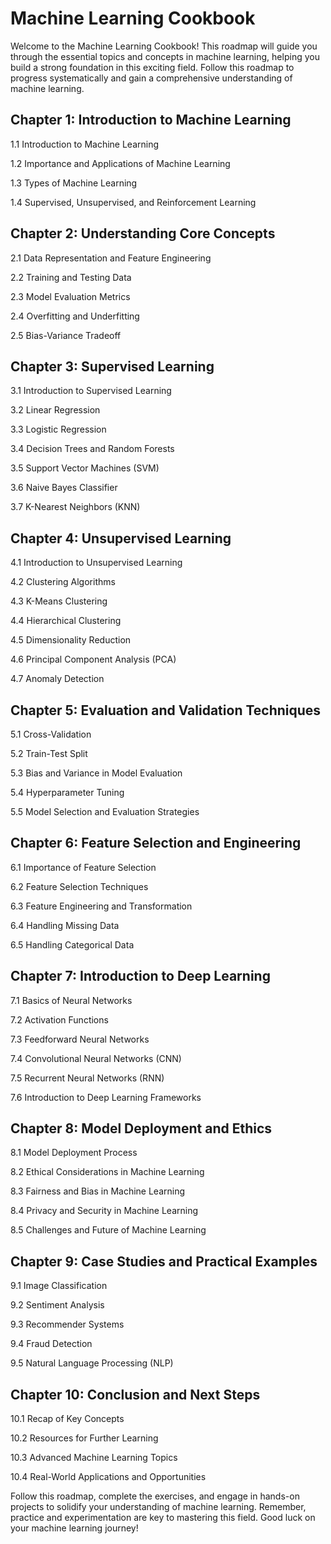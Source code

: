 # Machine Learning Cookbook

Welcome to the Machine Learning Cookbook! This roadmap will guide you through the essential topics and concepts in machine learning, helping you build a strong foundation in this exciting field. Follow this roadmap to progress systematically and gain a comprehensive understanding of machine learning.

## Chapter 1: Introduction to Machine Learning

1.1 Introduction to Machine Learning

1.2 Importance and Applications of Machine Learning

1.3 Types of Machine Learning

1.4 Supervised, Unsupervised, and Reinforcement Learning

## Chapter 2: Understanding Core Concepts

2.1 Data Representation and Feature Engineering

2.2 Training and Testing Data

2.3 Model Evaluation Metrics

2.4 Overfitting and Underfitting

2.5 Bias-Variance Tradeoff

## Chapter 3: Supervised Learning

3.1 Introduction to Supervised Learning

3.2 Linear Regression

3.3 Logistic Regression

3.4 Decision Trees and Random Forests

3.5 Support Vector Machines (SVM)

3.6 Naive Bayes Classifier

3.7 K-Nearest Neighbors (KNN)

## Chapter 4: Unsupervised Learning

4.1 Introduction to Unsupervised Learning

4.2 Clustering Algorithms

4.3 K-Means Clustering

4.4 Hierarchical Clustering

4.5 Dimensionality Reduction

4.6 Principal Component Analysis (PCA)

4.7 Anomaly Detection

## Chapter 5: Evaluation and Validation Techniques

5.1 Cross-Validation

5.2 Train-Test Split

5.3 Bias and Variance in Model Evaluation

5.4 Hyperparameter Tuning

5.5 Model Selection and Evaluation Strategies

## Chapter 6: Feature Selection and Engineering

6.1 Importance of Feature Selection

6.2 Feature Selection Techniques

6.3 Feature Engineering and Transformation

6.4 Handling Missing Data

6.5 Handling Categorical Data

## Chapter 7: Introduction to Deep Learning

7.1 Basics of Neural Networks

7.2 Activation Functions

7.3 Feedforward Neural Networks

7.4 Convolutional Neural Networks (CNN)

7.5 Recurrent Neural Networks (RNN)

7.6 Introduction to Deep Learning Frameworks

## Chapter 8: Model Deployment and Ethics

8.1 Model Deployment Process

8.2 Ethical Considerations in Machine Learning

8.3 Fairness and Bias in Machine Learning

8.4 Privacy and Security in Machine Learning

8.5 Challenges and Future of Machine Learning

## Chapter 9: Case Studies and Practical Examples

9.1 Image Classification

9.2 Sentiment Analysis

9.3 Recommender Systems

9.4 Fraud Detection

9.5 Natural Language Processing (NLP)

## Chapter 10: Conclusion and Next Steps

10.1 Recap of Key Concepts

10.2 Resources for Further Learning

10.3 Advanced Machine Learning Topics

10.4 Real-World Applications and Opportunities

Follow this roadmap, complete the exercises, and engage in hands-on projects to solidify your understanding of machine learning. Remember, practice and experimentation are key to mastering this field. Good luck on your machine learning journey!
